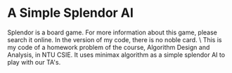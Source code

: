 # A Simple Splendor AI
Splendor is a board game. For more information about this game, please search it online. In the version of my code, there is no noble card. \\
This is my code of a homework problem of the course, Algorithm Design and Analysis, in NTU CSIE. It uses minimax algorithm as a simple splendor AI to play with our TA's.
